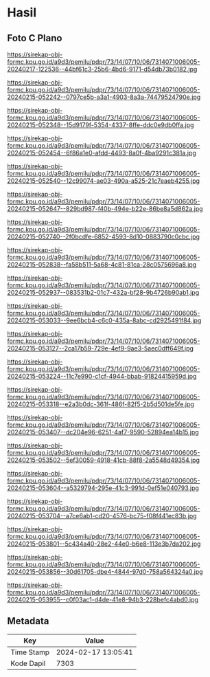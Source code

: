 # Hasil

## Foto C Plano

https://sirekap-obj-formc.kpu.go.id/a9d3/pemilu/pdpr/73/14/07/10/06/7314071006005-20240217-122536--44bf61c3-25b6-4bd6-9171-d54db73b0182.jpg

https://sirekap-obj-formc.kpu.go.id/a9d3/pemilu/pdpr/73/14/07/10/06/7314071006005-20240215-052242--0797ce5b-a3a1-4903-8a3a-74479524790e.jpg

https://sirekap-obj-formc.kpu.go.id/a9d3/pemilu/pdpr/73/14/07/10/06/7314071006005-20240215-052348--15d9179f-5354-4337-8ffe-ddc0e9db0ffa.jpg

https://sirekap-obj-formc.kpu.go.id/a9d3/pemilu/pdpr/73/14/07/10/06/7314071006005-20240215-052454--6f86a1e0-afdd-4493-8a0f-4ba9291c381a.jpg

https://sirekap-obj-formc.kpu.go.id/a9d3/pemilu/pdpr/73/14/07/10/06/7314071006005-20240215-052540--12c99074-ae03-490a-a525-21c7eaeb4255.jpg

https://sirekap-obj-formc.kpu.go.id/a9d3/pemilu/pdpr/73/14/07/10/06/7314071006005-20240215-052647--829bd987-f40b-494e-b22e-86be8a5d862a.jpg

https://sirekap-obj-formc.kpu.go.id/a9d3/pemilu/pdpr/73/14/07/10/06/7314071006005-20240215-052740--2f0bcdfe-6852-4593-8d10-0883790c0cbc.jpg

https://sirekap-obj-formc.kpu.go.id/a9d3/pemilu/pdpr/73/14/07/10/06/7314071006005-20240215-052838--fa58b511-5a68-4c81-81ca-28c0575696a8.jpg

https://sirekap-obj-formc.kpu.go.id/a9d3/pemilu/pdpr/73/14/07/10/06/7314071006005-20240215-052937--083531b2-01c7-432a-bf28-9b4726b90ab1.jpg

https://sirekap-obj-formc.kpu.go.id/a9d3/pemilu/pdpr/73/14/07/10/06/7314071006005-20240215-053033--9ee6bcb4-c6c0-435a-8abc-cd2925491f84.jpg

https://sirekap-obj-formc.kpu.go.id/a9d3/pemilu/pdpr/73/14/07/10/06/7314071006005-20240215-053127--2ca17b59-729e-4ef9-9ae3-5aec0dff649f.jpg

https://sirekap-obj-formc.kpu.go.id/a9d3/pemilu/pdpr/73/14/07/10/06/7314071006005-20240215-053224--11c7e990-c1cf-4944-bbab-91824415959d.jpg

https://sirekap-obj-formc.kpu.go.id/a9d3/pemilu/pdpr/73/14/07/10/06/7314071006005-20240215-053318--e2a3b0dc-361f-486f-82f5-2b5d501de5fe.jpg

https://sirekap-obj-formc.kpu.go.id/a9d3/pemilu/pdpr/73/14/07/10/06/7314071006005-20240215-053407--dc204e96-6251-4af7-9590-52894ea14b15.jpg

https://sirekap-obj-formc.kpu.go.id/a9d3/pemilu/pdpr/73/14/07/10/06/7314071006005-20240215-053502--5ef30059-4918-41cb-88f8-2a5548d49354.jpg

https://sirekap-obj-formc.kpu.go.id/a9d3/pemilu/pdpr/73/14/07/10/06/7314071006005-20240215-053604--a5329794-295e-41c3-991d-0ef51e040793.jpg

https://sirekap-obj-formc.kpu.go.id/a9d3/pemilu/pdpr/73/14/07/10/06/7314071006005-20240215-053704--a7ce6ab1-cd20-4576-bc75-f08f441ec83b.jpg

https://sirekap-obj-formc.kpu.go.id/a9d3/pemilu/pdpr/73/14/07/10/06/7314071006005-20240215-053801--5c434a40-28e2-44e0-b6e8-113e3b7da202.jpg

https://sirekap-obj-formc.kpu.go.id/a9d3/pemilu/pdpr/73/14/07/10/06/7314071006005-20240215-053856--30d61705-dbe4-4844-97d0-758a564324a0.jpg

https://sirekap-obj-formc.kpu.go.id/a9d3/pemilu/pdpr/73/14/07/10/06/7314071006005-20240215-053955--c0f03ac1-d4de-41e8-94b3-228befc4abd0.jpg


## Metadata

| Key        | Value               |
| ---------- | ------------------- |
| Time Stamp | 2024-02-17 13:05:41 |
| Kode Dapil | 7303                |



